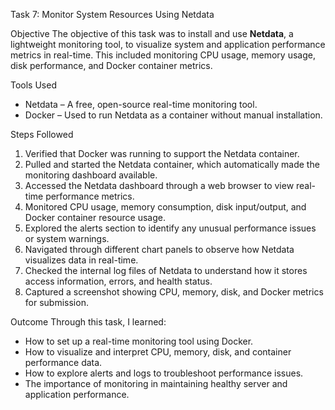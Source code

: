 Task 7: Monitor System Resources Using Netdata

Objective
The objective of this task was to install and use **Netdata**, a lightweight monitoring tool, to visualize system and application performance metrics in real-time. This included monitoring CPU usage, memory usage, disk performance, and Docker container metrics.

Tools Used
- Netdata – A free, open-source real-time monitoring tool.
- Docker – Used to run Netdata as a container without manual installation.


Steps Followed
1. Verified that Docker was running to support the Netdata container.
2. Pulled and started the Netdata container, which automatically made the monitoring dashboard available.
3. Accessed the Netdata dashboard through a web browser to view real-time performance metrics.
4. Monitored CPU usage, memory consumption, disk input/output, and Docker container resource usage.
5. Explored the alerts section to identify any unusual performance issues or system warnings.
6. Navigated through different chart panels to observe how Netdata visualizes data in real-time.
7. Checked the internal log files of Netdata to understand how it stores access information, errors, and health status.
8. Captured a screenshot showing CPU, memory, disk, and Docker metrics for submission.



Outcome
Through this task, I learned:
- How to set up a real-time monitoring tool using Docker.
- How to visualize and interpret CPU, memory, disk, and container performance data.
- How to explore alerts and logs to troubleshoot performance issues.
- The importance of monitoring in maintaining healthy server and application performance.


